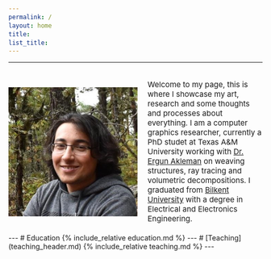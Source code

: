 ```yaml
---
permalink: /
layout: home
title: 
list_title: 
---
```


<style>
    .container{
        display:flex;
        align-items: center;
        justify-content: left;
        padding-top: 20px;
        padding-bottom: 20px;
    }
    .img{
        float:left;
    }
    .text{
        width:512px;
        font-size: 15px;
        padding-left: 20px;
    }
</style>
---
<div class="container">
    <img src="../assets/imgs/pp.jpg" width=256px height=256px>
<div class="text">
Welcome to my page, this is where I showcase my art, research and some thoughts and processes about everything. I am a computer graphics researcher, currently a PhD studet at Texas A&M University working with <a href="http://people.tamu.edu/~ergun/">Dr. Ergun Akleman</a> on weaving structures, ray tracing and volumetric decompositions. I graduated from <a href="https://w3.bilkent.edu.tr/bilkent/">Bilkent University</a> with a degree in Electrical and Electronics Engineering.
</div>
</div>
---
# Education
{% include_relative education.md %}
---
# [Teaching](teaching_header.md)
{% include_relative teaching.md %}
---



